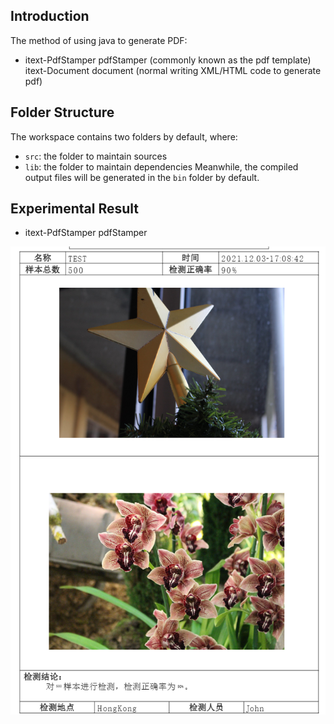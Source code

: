 ## Introduction
The method of using java to generate PDF:
- itext-PdfStamper pdfStamper (commonly known as the pdf template)
 itext-Document document (normal writing XML/HTML code to generate pdf) 
## Folder Structure
The workspace contains two folders by default, where:
- `src`: the folder to maintain sources
- `lib`: the folder to maintain dependencies
Meanwhile, the compiled output files will be generated in the `bin` folder by default.
## Experimental Result
- itext-PdfStamper pdfStamper

![](md_image/test_result_1.png)
